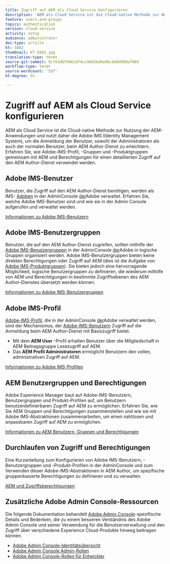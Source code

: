```yaml
---
title: Zugriff auf AEM als Cloud Service konfigurieren
description: 'AEM als Cloud Service ist die Cloud-native Methode zur Nutzung der AEM-Anwendungen und nutzt daher die Adobe IMS (Identity Management System), um die Anmeldung von Benutzern, sowohl Administratoren als auch regulären Benutzern, beim AEM Author-Dienst zu erleichtern. Erfahren Sie, wie Adobe-IMS-Benutzer, -Benutzergruppen und -Produkt-Profil zusammen mit AEM Gruppen und Berechtigungen für den Zugriff auf AEM Author verwendet werden.  '
feature: users-and-groups
topics: authentication
version: cloud-service
activity: setup
audience: administrator
doc-type: article
kt: 5882
thumbnail: KT-5882.jpg
translation-type: tm+mt
source-git-commit: 9cf01dbf9461df4cc96d5bd0a96c0d4d900af089
workflow-type: tm+mt
source-wordcount: '537'
ht-degree: 5%

---
```



# Zugriff auf AEM als Cloud Service konfigurieren

AEM als Cloud Service ist die Cloud-native Methode zur Nutzung der AEM-Anwendungen und nutzt daher die Adobe IMS (Identity Management System), um die Anmeldung der Benutzer, sowohl der Administratoren als auch der normalen Benutzer, beim AEM Author-Dienst zu erleichtern. Erfahren Sie, wie Adobe-IMS-Profil, -Gruppen und -Produktgruppen gemeinsam mit AEM und Berechtigungen für einen detaillierten Zugriff auf den AEM Author-Dienst verwendet werden.

## Adobe IMS-Benutzer

Benutzer, die Zugriff auf den AEM Author-Dienst benötigen, werden als IMS- [Adoben](https://helpx.adobe.com/de/enterprise/using/set-up-identity.html) in der AdminConsole [der](https://adminconsole.adobe.com)Adobe verwaltet. Erfahren Sie, welche Adobe IMS-Benutzer sind und wie sie in der Admin Console aufgerufen und verwaltet werden.

[Informationen zu Adobe IMS-Benutzern](./adobe-ims-users.md)

## Adobe IMS-Benutzergruppen

Benutzer, die auf den AEM Author-Dienst zugreifen, sollten mithilfe der [Adobe IMS-Benutzergruppen](https://helpx.adobe.com/enterprise/using/user-groups.html) in der AdminConsole [der](https://adminconsole.adobe.com)Adobe in logische Gruppen organisiert werden. Adobe IMS-Benutzergruppen bieten keine direkten Berechtigungen oder Zugriff auf AEM (dies ist die Aufgabe von [Adobe IMS-Produktgruppen](#adobe-ims-product-profiles)). Sie bieten jedoch eine hervorragende Möglichkeit, logische Benutzergruppen zu definieren, die wiederum mithilfe von AEM und Berechtigungen in bestimmte Zugriffsebenen des AEM Author-Dienstes übersetzt werden können.

[Informationen zu Adobe IMS-Benutzergruppen](./adobe-ims-user-groups.md)

## Adobe IMS-Profil

[Adobe-IMS-Profil](https://helpx.adobe.com/enterprise/using/manage-permissions-and-roles.html), die in der AdminConsole [der](https://adminconsole.adobe.com)Adobe verwaltet werden, sind der Mechanismus, der [Adobe-IMS-Benutzern](#adobe-ims-users) Zugriff auf die Anmeldung beim AEM Author-Dienst mit Basiszugriff bietet.

+ Mit dem __AEM User__ -Profil erhalten Benutzer über die Mitgliedschaft in AEM Beitragsgruppe Lesezugriff auf AEM.
+ Das __AEM Profil Administratoren__ ermöglicht Benutzern den vollen, administrativen Zugriff auf AEM.

[Informationen zu Adobe IMS-Profilen](./adobe-ims-product-profiles.md)

## AEM Benutzergruppen und Berechtigungen

Adobe Experience Manager baut auf Adobe-IMS-Benutzern, Benutzergruppen und Produkt-Profilen auf, um Benutzern benutzerdefinierbaren Zugriff auf AEM zu ermöglichen. Erfahren Sie, wie Sie AEM Gruppen und Berechtigungen zusammenstellen und wie sie mit Adobe IMS-Abstraktionen zusammenarbeiten, um einen nahtlosen und anpassbaren Zugriff auf AEM zu ermöglichen.

[Informationen zu AEM Benutzern, Gruppen und Berechtigungen](./aem-users-groups-and-permissions.md)

## Durchlaufen von Zugriff und Berechtigungen

Eine Kurzanleitung zum Konfigurieren von Adobe IMS-Benutzern, -Benutzergruppen und -Produkt-Profilen in der AdminConsole und zum Verwenden dieser Adobe-IMS-Abstraktionen in AEM Author, um spezifische gruppenbasierte Berechtigungen zu definieren und zu verwalten.

[AEM und Zugriffsberechtigungen](./walk-through.md)

## Zusätzliche Adobe Admin Console-Ressourcen

Die folgende Dokumentation behandelt [Adobe Admin Console](https://adminconsole.adobe.com)-spezifische Details und Bedenken, die zu einem besseren Verständnis des Adobe Admin Console und seiner Verwendung für die Benutzerverwaltung und den Zugriff über verschiedene Experience Cloud-Produkte hinweg beitragen können.

+ [Adobe Admin Console-Identitätsübersicht](https://helpx.adobe.com/de/enterprise/using/identity.html)
+ [Adobe Admin Console Admin-Rollen](https://helpx.adobe.com/de/enterprise/using/admin-roles.html)
+ [Adobe Admin Console-Rollen für Entwickler](https://helpx.adobe.com/de/enterprise/using/manage-developers.html)